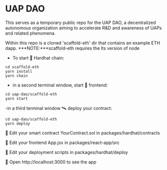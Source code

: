 # UAP DAO
This serves as a temporary public repo for the UAP DAO,  a decentralized autonomous organization aiming to accelerate R&D and awareness of UAPs and related phenomena.

Within this repo is a cloned 'scaffold-eth' dir that contains an example ETH dapp.
***NOTE:***scaffold-eth requires the lts version of node
- To start 👷‍ Hardhat chain:
```
cd scaffold-eth
yarn install
yarn chain
```

- in a second terminal window, start 📱 frontend:
```
cd uap-dao/scaffold-eth
yarn start
```

-in a third terminal window 🛰 deploy your contract:
```
cd uap-dao/scaffold-eth
yarn deploy
```

🔏 Edit your smart contract YourContract.sol in packages/hardhat/contracts

📝 Edit your frontend App.jsx in packages/react-app/src

💼 Edit your deployment scripts in packages/hardhat/deploy

📱 Open http://localhost:3000 to see the app

